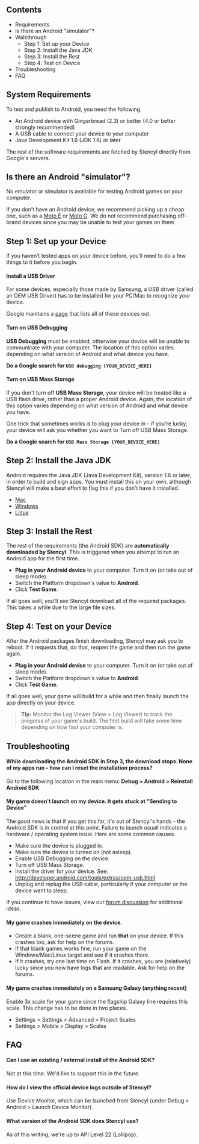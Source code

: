 ## Contents

* Requirements
* Is there an Android "simulator"?
* Walkthrough
  * Step 1: Set up your Device
  * Step 2: Install the Java JDK
  * Step 3: Install the Rest
  * Step 4: Test on Device
* Troubleshooting
* FAQ
 

## System Requirements

To test and publish to Android, you need the following.

* An Android device with Gingerbread (2.3) or better (4.0 or better strongly recommended)
* A USB cable to connect your device to your computer
* Java Development Kit 1.6 (JDK 1.6) or later

The rest of the software requirements are fetched by Stencyl directly from Google's servers.


## Is there an Android "simulator"?

No emulator or simulator is available for testing Android games on your computer. 

If you don’t have an Android device, we recommend picking up a cheap one, such as a [Moto E](https://www.motorola.com/us/smartphones/moto-e-2nd-gen/moto-e-2nd-gen.html) or [Moto G](http://www.motorola.com/us/products/moto-g). We do not recommend purchasing off-brand devices since you may be unable to test your games on them
 

## Step 1: Set up your Device

If you haven’t tested apps on your device before, you’ll need to do a few things to it before you begin.


#### Install a USB Driver

For some devices, especially those made by Samsung, a USB driver (called an OEM USB Driver) has to be installed for your PC/Mac to recognize your device. 

Google maintains a [page](http://developer.android.com/tools/extras/oem-usb.html) that lists all of these devices out.

#### Turn on USB Debugging

**USB Debugging** must be enabled, otherwise your device will be unable to communicate with your computer. The location of this option varies depending on what version of Android and what device you have.

**Do a Google search for `USB debugging [YOUR_DEVICE_HERE]`**

#### Turn on USB Mass Storage

If you don't turn off **USB Mass Storage**, your device will be treated like a USB flash drive, rather than a proper Android device. Again, the location of this option varies depending on what version of Android and what device you have.

One trick that sometimes works is to plug your device in - if you're lucky, your device will ask you whether you want to Turn off USB Mass Storage.

**Do a Google search for `USB Mass Storage [YOUR_DEVICE_HERE]`**


## Step 2: Install the Java JDK

Android requires the Java JDK (Java Development Kit), version 1.6 or later, in order to build and sign apps. You must install this on your own, although Stencyl will make a best effort to flag this if you don’t have it installed.

* [Mac](http://stackoverflow.com/a/6785545)
* [Windows](http://www.oracle.com/technetwork/java/javase/downloads/jdk6downloads-1902814.html)
* [Linux](http://www.oracle.com/technetwork/java/javase/downloads/jdk6downloads-1902814.html)
 

## Step 3: Install the Rest

The rest of the requirements (the Android SDK) are **automatically downloaded by Stencyl**. This is triggered when you attempt to run an Android app for the first time.

* **Plug in your Android device** to your computer. Turn it on (or take out of sleep mode).
* Switch the Platform dropdown's value to **Android**.
* Click **Test Game**.
 
If all goes well, you'll see Stencyl download all of the required packages. This takes a while due to the large file sizes.


## Step 4: Test on your Device

After the Android packages finish downloading, Stencyl may ask you to reboot. If it requests that, do that, reopen the game and then run the game again.

* **Plug in your Android device** to your computer. Turn it on (or take out of sleep mode).
* Switch the Platform dropdown's value to **Android**.
* Click **Test Game**.

If all goes well, your game will build for a while and then finally launch the app directly on your device.

> **Tip:** Monitor the Log Viewer (View > Log Viewer) to track the progress of your game's build. The first build will take some time depending on how fast your computer is.
 

## Troubleshooting

#### While downloading the Android SDK in Step 3, the download stops. None of my apps run - how can I reset the installation process?
Go to the following location in the main menu: **Debug > Android > Reinstall Android SDK**

#### My game doesn't launch on my device. It gets stuck at "Sending to Device"
The good news is that if you get this far, it's out of Stencyl's hands - the Android SDK is in control at this point. Failure to launch usuall indicates a hardware / operating system issue. Here are some common causes.

* Make sure the device is plugged in.
* Make sure the device is turned on (not asleep).
* Enable USB Debugging on the device.
* Turn off USB Mass Storage.
* Install the driver for your device. See: http://developer.android.com/tools/extras/oem-usb.html
* Unplug and replug the USB cable, particularly if your computer or the device went to sleep.

If you continue to have issues, view our [forum discussion](http://community.stencyl.com/index.php/topic,20337.0.html) for additional ideas.

#### My game crashes immediately on the device.

* Create a blank, one-scene game and run **that** on your device. If this crashes too, ask for help on the forums.
* If that blank games works fine, run your game on the Windows/Mac/Linux target and see if it crashes there.
* If it crashes, try one last time on Flash. If it crashes, you are (relatively) lucky since you now have logs that are readable. Ask for help on the forums.

#### My game crashes immediately on a Samsung Galaxy (anything recent)

Enable 3x scale for your game since the flagship Galaxy line requires this scale. This change has to be done in two places.

* Settings > Settings > Advanced > Project Scales
* Settings > Mobile > Display > Scales


## FAQ

#### Can I use an existing / external install of the Android SDK?

Not at this time. We'd like to support this in the future.

#### How do I view the official device logs outside of Stencyl?

Use Device Monitor, which can be launched from Stencyl (under Debug > Android > Launch Device Monitor).

#### What version of the Android SDK does Stencyl use?

As of this writing, we're up to API Level 22 (Lollipop).

